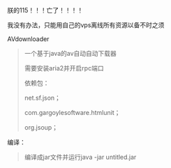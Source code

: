 朕的115！！！亡了！！！！

我没有办法，只能用自己的vps离线所有资源以备不时之须


AVdownloader
>一个基于java的av自动自动下载器
>
>需要安装aria2并开启rpc端口
>
>依赖包：
>
>net.sf.json；
>
>com.gargoylesoftware.htmlunit；
>
>org.jsoup；


编译：
>编译成jar文件并运行java -jar untitled.jar

